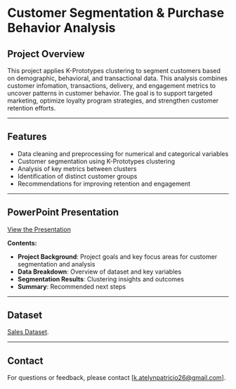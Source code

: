 # Customer Segmentation & Purchase Behavior Analysis

## Project Overview  
This project applies K-Prototypes clustering to segment customers based on demographic, behavioral, and transactional data. This analysis combines customer infomation, transactions, delivery, and engagement metrics to uncover patterns in customer behavior. The goal is to support targeted marketing, optimize loyalty program strategies, and strengthen customer retention efforts.

---

## Features  
- Data cleaning and preprocessing for numerical and categorical variables  
- Customer segmentation using K-Prototypes clustering  
- Analysis of key metrics between clusters
- Identification of distinct customer groups  
- Recommendations for improving retention and engagement  

---

## PowerPoint Presentation

[View the Presentation](https://pitch.com/v/customer-segmentation-for-targeted-marketing-v2v97u)

**Contents:**
- **Project Background**: Project goals and key focus areas for customer segmentation and analysis
- **Data Breakdown**: Overview of dataset and key variables
- **Segmentation Results**: Clustering insights and outcomes
- **Summary**: Recommended next steps 

---

## Dataset
[Sales Dataset](https://www.kaggle.com/datasets/noeyislearning/sales-simulation?resource=download).

---

## Contact  
For questions or feedback, please contact [k.atelynpatricio26@gmail.com].
